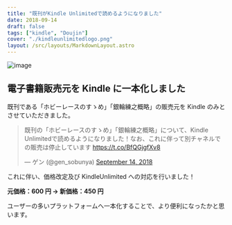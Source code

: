 ```yaml
---
title: "既刊がKindle Unlimitedで読めるようになりました"
date: 2018-09-14
draft: false
tags: ["kindle", "Doujin"]
cover: "./kindleunlimitedlogo.png"
layout: /src/layouts/MarkdownLayout.astro
---
```


![image](/images/ebook/kindleunlimitedlogo.png)

## 電子書籍販売元を Kindle に一本化しました

既刊である「ホビーレースのすゝめ」「銀輪練之概略」の販売元を Kindle のみとさせていただきました。

<blockquote class="twitter-tweet"><p lang="ja" dir="ltr">既刊の「ホビーレースのすゝめ」「銀輪練之概略」について、Kindle Unlimitedで読めるようになりました！なお、これに伴って別チャネルでの販売は停止しています <a href="https://t.co/BfQGjgfXv8">https://t.co/BfQGjgfXv8</a></p>&mdash; ゲン (@gen_sobunya) <a href="https://twitter.com/gen_sobunya/status/1040549902202200064?ref_src=twsrc%5Etfw">September 14, 2018</a></blockquote>

これに伴い、価格改定及び KindleUnlimited への対応を行いました！

**元価格：600 円 → 新価格：450 円**

ユーザーの多いプラットフォームへ一本化することで、より便利になったかと思います。

<div class="iframely-embed"><div class="iframely-responsive" style="height: 140px; padding-bottom: 0;"><a href="https://amzn.to/2Ls8KPj" data-iframely-url="//cdn.iframe.ly/lOIHEng"></a></div></div
